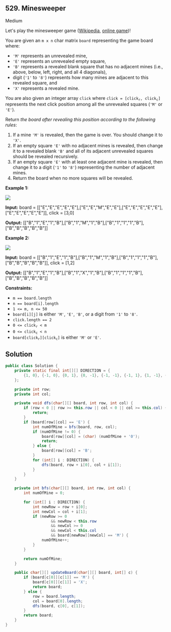 ## 529\. Minesweeper

Medium

Let's play the minesweeper game ([Wikipedia](https://en.wikipedia.org/wiki/Minesweeper_(video_game)), [online game](http://minesweeperonline.com))!

You are given an `m x n` char matrix `board` representing the game board where:

*   `'M'` represents an unrevealed mine,
*   `'E'` represents an unrevealed empty square,
*   `'B'` represents a revealed blank square that has no adjacent mines (i.e., above, below, left, right, and all 4 diagonals),
*   digit (`'1'` to `'8'`) represents how many mines are adjacent to this revealed square, and
*   `'X'` represents a revealed mine.

You are also given an integer array `click` where <code>click = [click<sub>r</sub>, click<sub>c</sub>]</code> represents the next click position among all the unrevealed squares (`'M'` or `'E'`).

Return _the board after revealing this position according to the following rules_:

1.  If a mine `'M'` is revealed, then the game is over. You should change it to `'X'`.
2.  If an empty square `'E'` with no adjacent mines is revealed, then change it to a revealed blank `'B'` and all of its adjacent unrevealed squares should be revealed recursively.
3.  If an empty square `'E'` with at least one adjacent mine is revealed, then change it to a digit (`'1'` to `'8'`) representing the number of adjacent mines.
4.  Return the board when no more squares will be revealed.

**Example 1:**

![](https://assets.leetcode.com/uploads/2018/10/12/minesweeper_example_1.png)

**Input:** board = [["E","E","E","E","E"],["E","E","M","E","E"],["E","E","E","E","E"],["E","E","E","E","E"]], click = [3,0]

**Output:** [["B","1","E","1","B"],["B","1","M","1","B"],["B","1","1","1","B"],["B","B","B","B","B"]]

**Example 2:**

![](https://assets.leetcode.com/uploads/2018/10/12/minesweeper_example_2.png)

**Input:** board = [["B","1","E","1","B"],["B","1","M","1","B"],["B","1","1","1","B"],["B","B","B","B","B"]], click = [1,2]

**Output:** [["B","1","E","1","B"],["B","1","X","1","B"],["B","1","1","1","B"],["B","B","B","B","B"]]

**Constraints:**

*   `m == board.length`
*   `n == board[i].length`
*   `1 <= m, n <= 50`
*   `board[i][j]` is either `'M'`, `'E'`, `'B'`, or a digit from `'1'` to `'8'`.
*   `click.length == 2`
*   <code>0 <= click<sub>r</sub> < m</code>
*   <code>0 <= click<sub>c</sub> < n</code>
*   <code>board[click<sub>r</sub>][click<sub>c</sub>]</code> is either `'M'` or `'E'`.

## Solution

```java
public class Solution {
    private static final int[][] DIRECTION = {
        {1, 0}, {-1, 0}, {0, 1}, {0, -1}, {-1, -1}, {-1, 1}, {1, -1}, {1, 1}
    };

    private int row;
    private int col;

    private void dfs(char[][] board, int row, int col) {
        if (row < 0 || row >= this.row || col < 0 || col >= this.col) {
            return;
        }
        if (board[row][col] == 'E') {
            int numOfMine = bfs(board, row, col);
            if (numOfMine != 0) {
                board[row][col] = (char) (numOfMine + '0');
                return;
            } else {
                board[row][col] = 'B';
            }
            for (int[] i : DIRECTION) {
                dfs(board, row + i[0], col + i[1]);
            }
        }
    }

    private int bfs(char[][] board, int row, int col) {
        int numOfMine = 0;

        for (int[] i : DIRECTION) {
            int newRow = row + i[0];
            int newCol = col + i[1];
            if (newRow >= 0
                    && newRow < this.row
                    && newCol >= 0
                    && newCol < this.col
                    && board[newRow][newCol] == 'M') {
                numOfMine++;
            }
        }

        return numOfMine;
    }

    public char[][] updateBoard(char[][] board, int[] c) {
        if (board[c[0]][c[1]] == 'M') {
            board[c[0]][c[1]] = 'X';
            return board;
        } else {
            row = board.length;
            col = board[0].length;
            dfs(board, c[0], c[1]);
        }
        return board;
    }
}
```